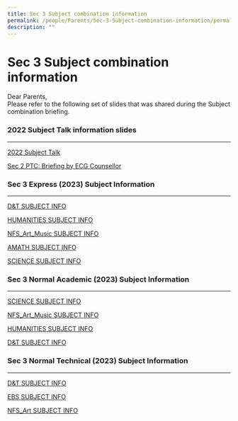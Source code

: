 ```yaml
---
title: Sec 3 Subject combination information
permalink: /people/Parents/Sec-3-Subject-combination-information/permalink/
description: ""
---
```


Sec 3 Subject combination information
=====================================

Dear Parents,   
Please refer to the following set of slides that was shared during the Subject combination briefing.   

### 2022 Subject Talk information slides
------------------------------------
[2022 Subject Talk ](/files/2022%20Subject%20Talk.pdf)

[Sec 2 PTC: Briefing by ECG Counsellor ](/files/Sec%202%20Parents%20PTC%20NBRSS_26052022%20Resource%20Links.pdf)

### Sec 3 Express (2023) Subject Information
 ----------------------------------------
[D&T SUBJECT INFO](/files/DT.pdf)

[HUMANITIES SUBJECT INFO](/files/2022%20HUMANITIES%20EXP%20SEC%202%20SUBJECT%20INFO.pdf)

[NFS_Art_Music SUBJECT INFO ](/files/2022%20NFS_Art_Music%20EXP%20SEC%202%20SUBJECT%20INFO.pdf)

[AMATH SUBJECT INFO](/files/2022%20AMATH%20EXP%20SEC%202%20SUBJECT%20INFO.pdf)

[SCIENCE SUBJECT INFO](/files/2022%20SCIENCE%20EXP%20SEC%202%20SUBJECT%20INFO.pdf)

### Sec 3 Normal Academic (2023) Subject Information
------------------------------------------------
[SCIENCE SUBJECT INFO](/files/NA%20SCIENCE.pdf)

[NFS_Art_Music SUBJECT INFO](/files/NA%20Art.pdf)

[HUMANITIES SUBJECT INFO](/files/NS%20Humanities.pdf)

[D&T SUBJECT INFO](/files/NA%20D&T.pdf)

### Sec 3 Normal Technical (2023) Subject Information
-------------------------------------------------

[D&T SUBJECT INFO](/files/NT%20D&T.pdf)

[EBS SUBJECT INFO](/files/NT%20EBS.pdf)

[NFS_Art SUBJECT INFO](/files/NT%20Art.pdf)